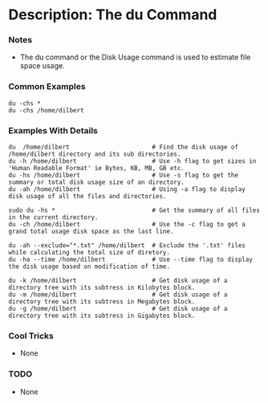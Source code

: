 # Description: The du Command

### Notes
*  The du command or the Disk Usage command is used to estimate file space usage.

### Common Examples
```shell
du -chs *
du -chs /home/dilbert
```

### Examples With Details
```shell
du  /home/dilbert                       # Find the disk usage of /home/dilbert directory and its sub directories.
du -h /home/dilbert                     # Use -h flag to get sizes in 'Human Readable Format' ie Bytes, KB, MB, GB etc.
du -hs /home/dilbert                    # Use -s flag to get the summary or total disk usage size of an directory.
du -ah /home/dilbert                    # Using -a flag to display disk usage of all the files and directories.
 
sudo du -hs *                           # Get the summary of all files in the current directory.
du -ch /home/dilbert                    # Use the -c flag to get a grand total usage disk space as the last line.

du -ah --exclude="*.txt" /home/dilbert  # Exclude the '.txt' files while calculating the total size of diretory.
du -ha --time /home/dilbert             # Use --time flag to display the disk usage based on modification of time.

du -k /home/dilbert                     # Get disk usage of a directory tree with its subtress in Kilobytes block.
du -m /home/dilbert                     # Get disk usage of a directory tree with its subtress in Megabytes block.
du -g /home/dilbert                     # Get disk usage of a directory tree with its subtress in Gigabytes block.
```

### Cool Tricks
* None

### TODO
* None
